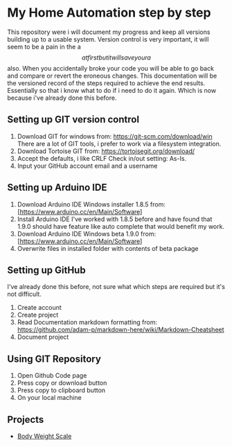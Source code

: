 # My Home Automation step by step
This repository were i will document my progress and keep all versions building up to a usable system.
Version control is very important, it will seem to be a pain in the a$$ at first but it will save your a$$ also. When you accidentally broke your code you will be able to go back and compare or revert the eroneous changes.
This documentation will be the versioned record of the steps required to achieve the end results. Essentially so that i know what to do if i need to do it again. Which is now because i've already done this before.

## Setting up GIT version control
1. Download GIT for windows from: https://git-scm.com/download/win
There are a lot of GIT tools, i prefer to work via a filesystem integration.
1. Download Tortoise GIT from: https://tortoisegit.org/download/
1. Accept the defaults, i like CRLF Check in/out setting: As-Is.
1. Input your GitHub account email and a username

## Setting up Arduino IDE
1. Download Arduino IDE Windows installer 1.8.5 from: [https://www.arduino.cc/en/Main/Software]
1. Install Arduino IDE
I've worked with 1.8.5 before and have found that 1.9.0 should have feature like auto complete that would benefit my work.
1. Download Arduino IDE Windows beta 1.9.0 from: [https://www.arduino.cc/en/Main/Software]
1. Overwrite files in installed folder with contents of beta package

## Setting up GitHub
I've already done this before, not sure what which steps are required but it's not difficult.
1. Create account
1. Create project
1. Read Documentation markdown formatting from: https://github.com/adam-p/markdown-here/wiki/Markdown-Cheatsheet
1. Document project

## Using GIT Repository
1. Open Github Code page
1. Press copy or download button
1. Press copy to clipboard button
1. On your local machine

## Projects
* [Body Weight Scale](BodyWeightScale.md)
